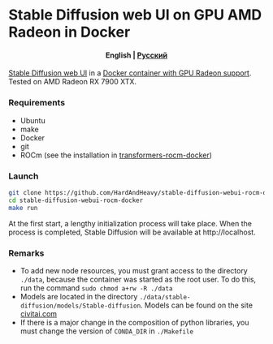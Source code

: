 # Stable Diffusion web UI on GPU AMD Radeon in Docker

<h4 align="center">
    <p>
        <b>English</b> |
        <a href="https://github.com/HardAndHeavy/stable-diffusion-webui-rocm-docker/blob/main/docs/README_ru.md">Русский</a>
    </p>
</h4>

[Stable Diffusion web UI](https://github.com/AUTOMATIC1111/stable-diffusion-webui) in a [Docker container with GPU Radeon support](https://hub.docker.com/repository/docker/hardandheavy/stable-diffusion-webui-rocm/general). Tested on AMD Radeon RX 7900 XTX.

### Requirements
- Ubuntu
- make
- Docker
- git
- ROCm (see the installation in [transformers-rocm-docker](https://github.com/HardAndHeavy/transformers-rocm-docker?tab=readme-ov-file#install-rocm))

### Launch
```bash
git clone https://github.com/HardAndHeavy/stable-diffusion-webui-rocm-docker
cd stable-diffusion-webui-rocm-docker
make run
```

At the first start, a lengthy initialization process will take place. When the process is completed, Stable Diffusion will be available at http://localhost.

### Remarks
- To add new node resources, you must grant access to the directory `./data`, because the container was started as the root user. To do this, run the command `sudo chmod a+rw -R ./data`
- Models are located in the directory `./data/stable-diffusion/models/Stable-diffusion`. Models can be found on the site [civitai.com](https://civitai.com/)
- If there is a major change in the composition of python libraries, you must change the version of `CONDA_DIR` in `./Makefile`
